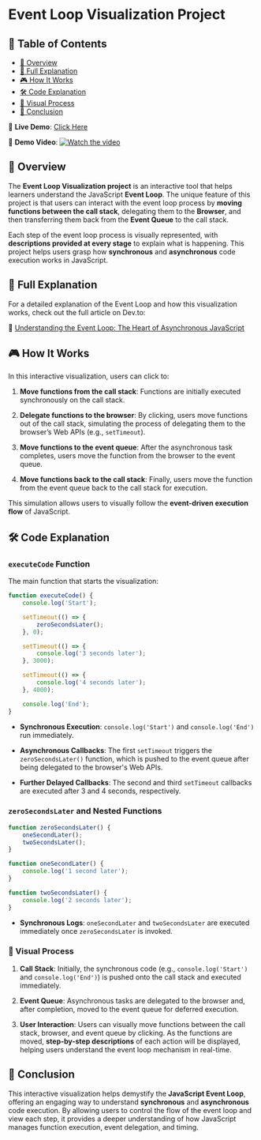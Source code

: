 # Event Loop Visualization Project

## 📌 Table of Contents  

- [🚀 Overview](#-overview)  
- [📖 Full Explanation](#-full-explanation)  
- [🎮 How It Works](#-how-it-works)  
- [🛠️ Code Explanation](#-code-explanation)  
- [🎨 Visual Process](#-visual-process)  
- [🎯 Conclusion](#-conclusion)  

🔗 **Live Demo**: [Click Here](https://beatrisilieva.github.io/event-loop)  

🎥 **Demo Video**: 
[![Watch the video](https://img.youtube.com/vi/LX0Mky7DvFc/maxresdefault.jpg)](https://www.youtube.com/watch?v=LX0Mky7DvFc)

## 🚀 Overview 

The **Event Loop Visualization project** is an interactive tool that helps learners understand the JavaScript **Event Loop**. The unique feature of this project is that users can interact with the event loop process by **moving functions between the call stack**, delegating them to the **Browser**, and then transferring them back from the **Event Queue** to the call stack.

Each step of the event loop process is visually represented, with **descriptions provided at every stage** to explain what is happening. This project helps users grasp how **synchronous** and **asynchronous** code execution works in JavaScript.

## 📖 Full Explanation

For a detailed explanation of the Event Loop and how this visualization works, check out the full article on Dev.to:

🔗 [Understanding the Event Loop: The Heart of Asynchronous JavaScript](your-article-link-here)

## 🎮 How It Works

In this interactive visualization, users can click to:

1. **Move functions from the call stack**: Functions are initially executed synchronously on the call stack.

2. **Delegate functions to the browser**: By clicking, users move functions out of the call stack, simulating the process of delegating them to the browser’s Web APIs (e.g., `setTimeout`).

3. **Move functions to the event queue**: After the asynchronous task completes, users move the function from the browser to the event queue.

4. **Move functions back to the call stack**: Finally, users move the function from the event queue back to the call stack for execution.

This simulation allows users to visually follow the **event-driven execution flow** of JavaScript.

## 🛠️ Code Explanation

### `executeCode` Function

The main function that starts the visualization:

```javascript
function executeCode() {
    console.log('Start');

    setTimeout(() => {
        zeroSecondsLater();
    }, 0);

    setTimeout(() => {
        console.log('3 seconds later');
    }, 3000);

    setTimeout(() => {
        console.log('4 seconds later');
    }, 4000);

    console.log('End');
}
```

-   **Synchronous Execution**: `console.log('Start')` and `console.log('End')` run immediately.

-   **Asynchronous Callbacks**: The first `setTimeout` triggers the `zeroSecondsLater()` function, which is pushed to the event queue after being delegated to the browser's Web APIs.

-   **Further Delayed Callbacks**: The second and third `setTimeout` callbacks are executed after 3 and 4 seconds, respectively.

### `zeroSecondsLater` and Nested Functions

```javascript
function zeroSecondsLater() {
    oneSecondLater();
    twoSecondsLater();
}

function oneSecondLater() {
    console.log('1 second later');
}

function twoSecondsLater() {
    console.log('2 seconds later');
}
```

-   **Synchronous Logs**: `oneSecondLater` and `twoSecondsLater` are executed immediately once `zeroSecondsLater` is invoked.

### 🎨 Visual Process

1. **Call Stack**: Initially, the synchronous code (e.g., `console.log('Start')` and `console.log('End')`) is pushed onto the call stack and executed immediately.

2. **Event Queue**: Asynchronous tasks are delegated to the browser and, after completion, moved to the event queue for deferred execution.

3. **User Interaction**: Users can visually move functions between the call stack, browser, and event queue by clicking. As the functions are moved, **step-by-step descriptions** of each action will be displayed, helping users understand the event loop mechanism in real-time.

## 🎯 Conclusion

This interactive visualization helps demystify the **JavaScript Event Loop**, offering an engaging way to understand **synchronous** and **asynchronous** code execution. By allowing users to control the flow of the event loop and view each step, it provides a deeper understanding of how JavaScript manages function execution, event delegation, and timing.
